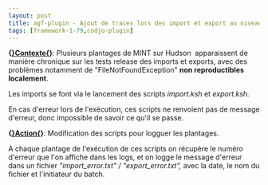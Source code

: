 ```yaml
---
layout: post
title: agf-plugin - Ajout de traces lors des import et export au niveau des scripts
tags: [framework-1-79,codjo-plugin]
---
```

**{<u>}Contexte{</u>}**: Plusieurs plantages de MINT sur Hudson&nbsp; apparaissent de manière chronique sur les tests release des imports et exports, avec des problèmes notamment de "FileNotFoundException" **non reproductibles localement**.

Les imports se font via le lancement des scripts _import.ksh_ et _export.ksh._

En cas d'erreur lors de l'exécution, ces scripts ne renvoient pas de message d'erreur, donc impossible de savoir ce qu'il se passe.

**{<u>}Action{</u>}**: Modification des scripts pour logguer les plantages.

A chaque plantage de l'exécution de ces scripts on récupère le numéro d'erreur que l'on affiche dans les logs, et on logge le message d'erreur dans un fichier _"import_error.txt" / "export_error.txt",_ avec la date, le nom du fichier et l'initiateur du batch.
